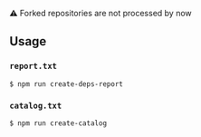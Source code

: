 :warning: Forked repositories are not processed by now 

## Usage

### `report.txt`

```
$ npm run create-deps-report
```

### `catalog.txt`

```
$ npm run create-catalog
```
